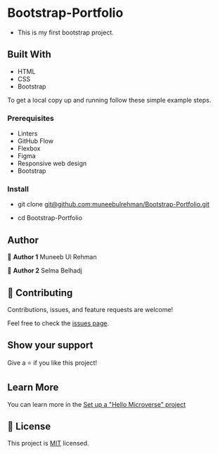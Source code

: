 # Bootstrap-Portfolio
- This is my first bootstrap project. 


## Built With

- HTML
- CSS
- Bootstrap


To get a local copy up and running follow these simple example steps.

### Prerequisites
- Linters
- GitHub Flow
- Flexbox
- Figma
- Responsive web design
- Bootstrap

### Install
- git clone [git@github.com:muneebulrehman/Bootstrap-Portfolio.git](git@github.com:muneebulrehman/Bootstrap-Portfolio.git)

- cd Bootstrap-Portfolio

## Author

👤 **Author 1**
Muneeb Ul Rehman

👤 **Author 2**
Selma Belhadj

## 🤝 Contributing

Contributions, issues, and feature requests are welcome!

Feel free to check the [issues page](../../issues/).


## Show your support

Give a ⭐️ if you like this project!

## Learn More

You can learn more in the [Set up a "Hello Microverse" project](https://github.com/microverseinc/curriculum-transversal-skills/blob/main/documentation/hello_microverse_project.md)

## 📝 License

This project is [MIT](./MIT.md) licensed.






